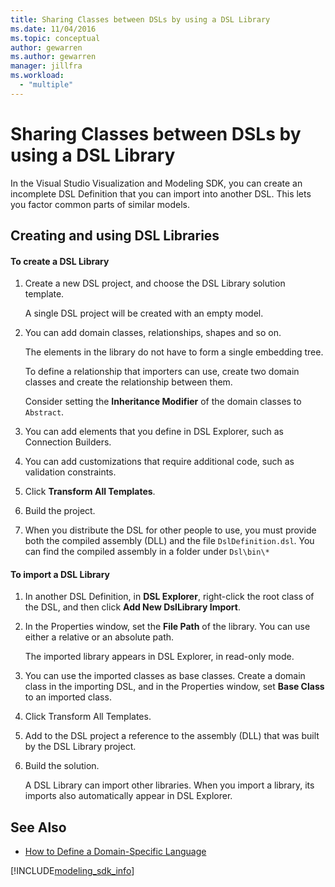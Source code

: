 ```yaml
---
title: Sharing Classes between DSLs by using a DSL Library
ms.date: 11/04/2016
ms.topic: conceptual
author: gewarren
ms.author: gewarren
manager: jillfra
ms.workload:
  - "multiple"
---
```

# Sharing Classes between DSLs by using a DSL Library
In the Visual Studio Visualization and Modeling SDK, you can create an incomplete DSL Definition that you can import into another DSL. This lets you factor common parts of similar models.

## Creating and using DSL Libraries

#### To create a DSL Library

1.  Create a new DSL project, and choose the DSL Library solution template.

     A single DSL project will be created with an empty model.

2.  You can add domain classes, relationships, shapes and so on.

     The elements in the library do not have to form a single embedding tree.

     To define a relationship that importers can use, create two domain classes and create the relationship between them.

     Consider setting the **Inheritance Modifier** of the domain classes to `Abstract`.

3.  You can add elements that you define in DSL Explorer, such as Connection Builders.

4.  You can add customizations that require additional code, such as validation constraints.

5.  Click **Transform All Templates**.

6.  Build the project.

7.  When you distribute the DSL for other people to use, you must provide both the compiled assembly (DLL) and the file `DslDefinition.dsl`. You can find the compiled assembly in a folder under `Dsl\bin\*`

#### To import a DSL Library

1. In another DSL Definition, in **DSL Explorer**, right-click the root class of the DSL, and then click **Add New DslLibrary Import**.

2. In the Properties window, set the **File Path** of the library. You can use either a relative or an absolute path.

    The imported library appears in DSL Explorer, in read-only mode.

3. You can use the imported classes as base classes. Create a domain class in the importing DSL, and in the Properties window, set **Base Class** to an imported class.

4. Click Transform All Templates.

5. Add to the DSL project a reference to the assembly (DLL) that was built by the DSL Library project.

6. Build the solution.

   A DSL Library can import other libraries. When you import a library, its imports also automatically appear in DSL Explorer.

## See Also

- [How to Define a Domain-Specific Language](../modeling/how-to-define-a-domain-specific-language.md)

[!INCLUDE[modeling_sdk_info](includes/modeling_sdk_info.md)]

